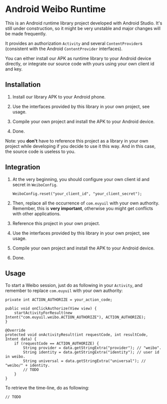 Android Weibo Runtime
=====================

This is an Android runtime library project developed with Android Studio.
It's still under construction,
so it might be very unstable and major changes will be made frequently.

It provides an authorization `Activity` and several `ContentProvider`s (consistent with the Android
`ContentProvider` interfaces).

You can either install our APK as runtime library to your Android device directly, or integrate our
source code with yours using your own client id and key.


Installation
------------

 1. Install our library APK to your Android phone.

 2. Use the interfaces provided by this library in your own project, see usage.

 3. Compile your own project and install the APK to your Android device.

 4. Done.

Note: you **don't** have to reference this project as a library in your own project while developing
if you decide to use it this way. And in this case, the source code is useless to you.


Integration
-----------

 1. At the very beginning, you should configure your own client id and secret in `WeiboConfig`.

        WeiboConfig.reset("your_client_id", "your_client_secret");

 2. Then, replace all the occurrence of `com.euyuil` with your own authority. Remember, this is
    **very important**, otherwise you might get conflicts with other applications.

 3. Reference this project in your own project.

 4. Use the interfaces provided by this library in your own project, see usage.

 5. Compile your own project and install the APK to your Android device.

 6. Done.


Usage
-----

To start a Weibo session, just do as following in your `Activity`, and remember to replace `com.euyuil`
with your own authority:

    private int ACTION_AUTHORIZE = your_action_code;

    public void onClickAuthorize(View view) {
        startActivityForResult(new Intent("com.euyuil.weibo.ACTION_AUTHORIZE"), ACTION_AUTHORIZE);
    }

    @Override
    protected void onActivityResult(int requestCode, int resultCode, Intent data) {
        if (requestCode == ACTION_AUTHORIZE) {
            String provider = data.getStringExtra("provider"); // "weibo".
            String identity = data.getStringExtra("identity"); // user id in weibo.
            String universal = data.getStringExtra("universal"); // "weibo/" + identity.
            // TODO
        }
    }

To retrieve the time-line, do as following:

    // TODO
